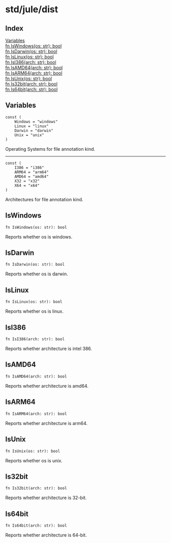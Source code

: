 # std/jule/dist

## Index

[Variables](#variables)\
[fn IsWindows\(os: str\): bool](#iswindows)\
[fn IsDarwin\(os: str\): bool](#isdarwin)\
[fn IsLinux\(os: str\): bool](#islinux)\
[fn IsI386\(arch: str\): bool](#isi386)\
[fn IsAMD64\(arch: str\): bool](#isamd64)\
[fn IsARM64\(arch: str\): bool](#isarm64)\
[fn IsUnix\(os: str\): bool](#isunix)\
[fn Is32bit\(arch: str\): bool](#is32bit)\
[fn Is64bit\(arch: str\): bool](#is64bit)

## Variables

```jule
const (
	Windows = "windows"
	Linux = "linux"
	Darwin = "darwin"
	Unix = "unix"
)
```
Operating Systems for file annotation kind\.

---

```jule
const (
	I386 = "i386"
	ARM64 = "arm64"
	AMD64 = "amd64"
	X32 = "x32"
	X64 = "x64"
)
```
Architectures for file annotation kind\.

## IsWindows
```jule
fn IsWindows(os: str): bool
```
Reports whether os is windows\.

## IsDarwin
```jule
fn IsDarwin(os: str): bool
```
Reports whether os is darwin\.

## IsLinux
```jule
fn IsLinux(os: str): bool
```
Reports whether os is linux\.

## IsI386
```jule
fn IsI386(arch: str): bool
```
Reports whether architecture is intel 386\.

## IsAMD64
```jule
fn IsAMD64(arch: str): bool
```
Reports whether architecture is amd64\.

## IsARM64
```jule
fn IsARM64(arch: str): bool
```
Reports whether architecture is arm64\.

## IsUnix
```jule
fn IsUnix(os: str): bool
```
Reports whether os is unix\.

## Is32bit
```jule
fn Is32bit(arch: str): bool
```
Reports whether architecture is 32\-bit\.

## Is64bit
```jule
fn Is64bit(arch: str): bool
```
Reports whether architecture is 64\-bit\.